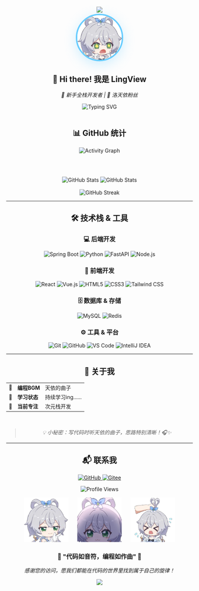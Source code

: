 <div align="center">
  <img src="https://capsule-render.vercel.app/api?type=waving&color=gradient&customColorList=18&height=120&section=header&text=LingView&fontSize=40&fontColor=ffffff&animation=fadeIn"/>
</div>

<!-- 个人头像和介绍 -->
<div align="center">
  <img src="images/tianyi.png" width="120" style="border-radius: 50%; border: 4px solid #66ccff; box-shadow: 0 8px 32px rgba(102, 204, 255, 0.3);"/>

<h2>👋 Hi there! 我是 LingView</h2>
  <p><em>🚀 新手全栈开发者 | 💙 洛天依粉丝</em></p>
</div>

<!-- 动态打字效果 -->
<div align="center">
  <img src="https://readme-typing-svg.demolab.com?font=LXGW+WenKai+TC&size=24&pause=1000&color=66CCFF&center=true&vCenter=true&random=false&width=600&height=60&lines=Welcome+to+my+GitHub+profile!+%F0%9F%8C%9F;%E6%AC%A2%E8%BF%8E%E6%9D%A5%E5%88%B0%E6%88%91%E7%9A%84+GitHub+%E4%B8%BB%E9%A1%B5%EF%BC%81;Coding+with+Luo+Tianyi's+melody+%F0%9F%8E%B5;%E5%92%8C%E6%B4%9B%E5%A4%A9%E4%BE%9D%E4%B8%80%E8%B5%B7%E7%BC%96%E7%A8%8B%F0%9F%92%99" alt="Typing SVG"/>
</div>

<br/>

<!-- GitHub 统计信息 -->
<div align="center">
  <h2>📊 GitHub 统计</h2>

  <!-- 活动图表 - 支持亮色暗色模式 -->
  <picture>
    <source 
      srcset="https://github-readme-activity-graph.vercel.app/graph?username=lingview&theme=github-light&hide_border=true&area=true&custom_title=🎵+Activity+Graph+(Coding+to+the+Beat)&color=66ccff&bg_color=ffffff&area_color=66ccff&line=4da6ff&point=66ccff&title_color=333333&text_color=333333" 
      media="(prefers-color-scheme: light), (prefers-color-scheme: no-preference)" 
    />
    <source 
      srcset="https://github-readme-activity-graph.vercel.app/graph?username=lingview&theme=tokyo-night&hide_border=true&area=true&custom_title=🎵+Activity+Graph+(Coding+to+the+Beat)" 
      media="(prefers-color-scheme: dark)" 
    />
    <img width="900" src="https://github-readme-activity-graph.vercel.app/graph?username=lingview&theme=tokyo-night&hide_border=true&area=true&custom_title=🎵+Activity+Graph+(Coding+to+the+Beat)" alt="Activity Graph"/>
  </picture>

<br/><br/>

  <!-- 统计卡片 - 支持亮色暗色模式 -->
  <div>
    <!-- GitHub Stats -->
    <picture>
      <source 
        srcset="https://github-readme-stats.vercel.app/api?username=lingview&show_icons=true&theme=default&include_all_commits=true&count_private=true&hide_border=true&bg_color=ffffff&title_color=333333&icon_color=66ccff&text_color=333333&border_color=e1e4e8" 
        media="(prefers-color-scheme: light), (prefers-color-scheme: no-preference)" 
      />
      <source 
        srcset="https://github-readme-stats.vercel.app/api?username=lingview&show_icons=true&theme=tokyonight&include_all_commits=true&count_private=true&hide_border=true&bg_color=0D1117&title_color=66ccff&icon_color=66ccff&text_color=ffffff" 
        media="(prefers-color-scheme: dark)" 
      />
      <img height="180em" src="https://github-readme-stats.vercel.app/api?username=lingview&show_icons=true&theme=tokyonight&include_all_commits=true&count_private=true&hide_border=true&bg_color=0D1117&title_color=66ccff&icon_color=66ccff&text_color=ffffff" alt="GitHub Stats"/>
    </picture>
    <img height="180em" src="https://github-readme-stats.vercel.app/api/top-langs/?username=lingview&layout=compact&langs_count=8&theme=tokyonight&hide_border=true&bg_color=00000000&title_color=66ccff" alt="GitHub Stats"/>
  </div>

  <br/>

  <!-- Streak 统计 - 支持亮色暗色模式 -->
  <picture>
    <source srcset="https://github-readme-streak-stats.herokuapp.com/?user=lingview&theme=default&hide_border=true&background=ffffff&stroke=66ccff&ring=66ccff&fire=66ccff&currStreakLabel=333333&sideLabels=333333&sideNums=333333&currStreakNum=333333&dates=666666" media="(prefers-color-scheme: light), (prefers-color-scheme: no-preference)"/>
    <source srcset="https://github-readme-streak-stats.herokuapp.com/?user=lingview&theme=tokyonight&hide_border=true&background=0D1117&stroke=66ccff&ring=66ccff&fire=66ccff&currStreakLabel=66ccff" media="(prefers-color-scheme: dark)"/>
    <img src="https://github-readme-streak-stats.herokuapp.com/?user=lingview&theme=tokyonight&hide_border=true&background=0D1117&stroke=66ccff&ring=66ccff&fire=66ccff&currStreakLabel=66ccff" alt="GitHub Streak"/>
  </picture>
</div>

---

<!-- 技术栈 -->
<div align="center">
  <h2>🛠️ 技术栈 & 工具</h2>

<h3>💻 后端开发</h3>
  <p>
    <img src="https://img.shields.io/badge/Spring_Boot-6DB33F?style=for-the-badge&logo=spring-boot&logoColor=white" alt="Spring Boot"/>
    <img src="https://img.shields.io/badge/Python-FFD43B?style=for-the-badge&logo=python&logoColor=blue" alt="Python"/>
    <img src="https://img.shields.io/badge/FastAPI-009688?style=for-the-badge&logo=fastapi&logoColor=white" alt="FastAPI"/>
    <img src="https://img.shields.io/badge/Node.js-339933?style=for-the-badge&logo=node.js&logoColor=white" alt="Node.js"/>
  </p>

<h3>🎨 前端开发</h3>
  <p>
    <img src="https://img.shields.io/badge/React-61DAFB?style=for-the-badge&logo=react&logoColor=black" alt="React"/>
    <img src="https://img.shields.io/badge/Vue.js-4FC08D?style=for-the-badge&logo=vue.js&logoColor=white" alt="Vue.js"/>
    <img src="https://img.shields.io/badge/HTML5-E34F26?style=for-the-badge&logo=html5&logoColor=white" alt="HTML5"/>
    <img src="https://img.shields.io/badge/CSS3-1572B6?style=for-the-badge&logo=css3&logoColor=white" alt="CSS3"/>
    <img src="https://img.shields.io/badge/Tailwind_CSS-38B2AC?style=for-the-badge&logo=tailwind-css&logoColor=white" alt="Tailwind CSS"/>
  </p>

<h3>🗄️ 数据库 & 存储</h3>
  <p>
    <img src="https://img.shields.io/badge/MySQL-005C84?style=for-the-badge&logo=mysql&logoColor=white" alt="MySQL"/>
    <img src="https://img.shields.io/badge/Redis-DC382D?style=for-the-badge&logo=redis&logoColor=white" alt="Redis"/>
  </p>

<h3>⚙️ 工具 & 平台</h3>
  <p>
    <img src="https://img.shields.io/badge/Git-F05032?style=for-the-badge&logo=git&logoColor=white" alt="Git"/>
    <img src="https://img.shields.io/badge/GitHub-181717?style=for-the-badge&logo=github&logoColor=white" alt="GitHub"/>
    <img src="https://img.shields.io/badge/VS_Code-007ACC?style=for-the-badge&logo=visual-studio-code&logoColor=white" alt="VS Code"/>
    <img src="https://img.shields.io/badge/IntelliJ_IDEA-000000?style=for-the-badge&logo=intellij-idea&logoColor=white" alt="IntelliJ IDEA"/>
  </p>
</div>

---

<!-- 个人特色 -->
<div align="center">
  <h2>💫 关于我</h2>

  <table align="center">
    <tr>
      <td>🎵</td>
      <td><strong>编程BGM</strong></td>
      <td>天依的曲子</td>
    </tr>
    <tr>
      <td>🚀</td>
      <td><strong>学习状态</strong></td>
      <td>持续学习ing......</td>
    </tr>
    <tr>
      <td>🌱</td>
      <td><strong>当前专注</strong></td>
      <td>次元栈开发</td>
    </tr>
  </table>

  <br/>

  <blockquote>
    <p><em>💡 小秘密：写代码时听天依的曲子，思路特别清晰！🎧✨</em></p>
  </blockquote>
</div>

---

<div align="center">
  <h2>📬 联系我</h2>

  <p>
    <a href="https://github.com/lingview">
      <img src="https://img.shields.io/badge/GitHub-lingview-181717?style=for-the-badge&logo=github&logoColor=white" alt="GitHub"/>
    </a>
    <a href="https://gitee.com/lingview">
      <img src="https://img.shields.io/badge/Gitee-lingview-C71D23?style=for-the-badge&logo=gitee&logoColor=white" alt="Gitee"/>
    </a>
  </p>

  <p>
    <img src="https://komarev.com/ghpvc/?username=lingview&style=for-the-badge&color=66ccff" alt="Profile Views"/>
  </p>
</div>

<div align="center">
  <p>
    <img src="images/tianyi1.png" width="120" style="margin: 0 10px;" alt="洛天依1"/>
    <img src="images/luotianyi.png" width="120" style="margin: 0 10px;" alt="洛天依2"/>
    <img src="images/tianyi2.png" width="120" style="margin: 0 10px;" alt="洛天依3"/>
  </p>
</div>

<div align="center">
  <h3>🎵 "代码如音符，编程如作曲" 🎵</h3>
  <p><em>感谢您的访问，愿我们都能在代码的世界里找到属于自己的旋律！</em></p>
</div>

<div align="center">
  <img src="https://capsule-render.vercel.app/api?type=waving&color=gradient&customColorList=18&height=120&section=footer"/>
</div>